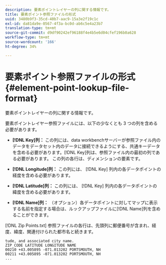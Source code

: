 ```yaml
---
description: 要素ポイントレイヤーの列に関する情報です。
title: 要素ポイント参照ファイルの形式
uuid: 3480b9f3-35cd-40b7-aac9-15a3e2f19c1c
exl-id: da81da9e-0567-4f3a-bc0d-ab6c5e4a23b7
translation-type: tm+mt
source-git-commit: d9df90242ef96188f4e4b5e6d04cfef196b0a628
workflow-type: tm+mt
source-wordcount: '166'
ht-degree: 34%

---
```


# 要素ポイント参照ファイルの形式{#element-point-lookup-file-format}

要素ポイントレイヤーの列に関する情報です。

要素ポイントレイヤー参照ファイルには、以下の少なくとも 3 つの列を含める必要があります。

* **[!DNL Key]列：** この列には、data workbenchサーバーが参照ファイル内のデータをデータセット内のデータに接続できるようにする、共通キーデータを含める必要があります。[!DNL Key]列は、参照ファイル内の最初の列である必要があります。 この列の各行は、ディメンションの要素です。

* **[!DNL Longitude]列：** この列には、 [!DNL Key] 列内の各データポイントの経度を含める必要があります。

* **[!DNL Latitude]列：** この列には、 [!DNL Key] 列内の各データポイントの緯度を含める必要があります。

* **[!DNL Name]列：** （オプション）各データポイントに対してマップに表示する名前を指定する場合は、ルックアップファイルに[!DNL Name]列を含めることができます。

[!DNL Zip Points.txt] 参照ファイルの各行は、先頭列に郵便番号が含まれ、経度、緯度、関連付けられた都市名と続きます。

```
tude, and associated city name.
ZIP_CODE LATITUDE LONGITUDE NAME
00210 +43.005895 -071.013202 PORTSMOUTH, NH
00211 +43.005895 -071.013202 PORTSMOUTH, NH
...
```
